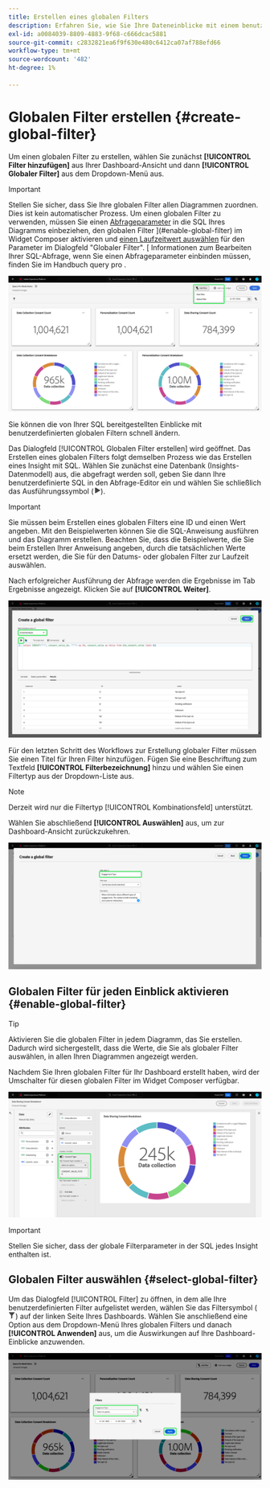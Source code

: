 ```yaml
---
title: Erstellen eines globalen Filters
description: Erfahren Sie, wie Sie Ihre Dateneinblicke mit einem benutzerdefinierten, global angewendeten Filter filtern können.
exl-id: a0084039-8809-4883-9f68-c666dcac5881
source-git-commit: c2832821ea6f9f630e480c6412ca07af788efd66
workflow-type: tm+mt
source-wordcount: '482'
ht-degree: 1%

---
```


# Globalen Filter erstellen {#create-global-filter}

Um einen globalen Filter zu erstellen, wählen Sie zunächst **[!UICONTROL Filter hinzufügen]** aus Ihrer Dashboard-Ansicht und dann **[!UICONTROL Globaler Filter]** aus dem Dropdown-Menü aus.

>[!IMPORTANT]
>
>Stellen Sie sicher, dass Sie Ihre globalen Filter allen Diagrammen zuordnen. Dies ist kein automatischer Prozess. Um einen globalen Filter zu verwenden, müssen Sie einen [Abfrageparameter](../../../../query-service/ui/parameterized-queries.md) in die SQL Ihres Diagramms einbeziehen, den globalen Filter ](#enable-global-filter) im Widget Composer aktivieren und [einen Laufzeitwert auswählen](#select-global-filter) für den Parameter im Dialogfeld &quot;Globaler Filter&quot;. [ Informationen zum Bearbeiten Ihrer SQL-Abfrage, wenn Sie einen Abfrageparameter einbinden müssen, finden Sie im Handbuch query pro .

![Ein benutzerdefiniertes Dashboard mit Filter hinzufügen und seinem Dropdown-Menü hervorgehoben.](../../../images/customizable-insights/add-filter.png)

Sie können die von Ihrer SQL bereitgestellten Einblicke mit benutzerdefinierten globalen Filtern schnell ändern.

Das Dialogfeld [!UICONTROL Globalen Filter erstellen] wird geöffnet. Das Erstellen eines globalen Filters folgt demselben Prozess wie das Erstellen eines Insight mit SQL. Wählen Sie zunächst eine Datenbank (Insights-Datenmodell) aus, die abgefragt werden soll, geben Sie dann Ihre benutzerdefinierte SQL in den Abfrage-Editor ein und wählen Sie schließlich das Ausführungssymbol (![Ausführungssymbol.](/help/images/icons/play.png)).

>[!IMPORTANT]
>
>Sie müssen beim Erstellen eines globalen Filters eine ID und einen Wert angeben. Mit den Beispielwerten können Sie die SQL-Anweisung ausführen und das Diagramm erstellen. Beachten Sie, dass die Beispielwerte, die Sie beim Erstellen Ihrer Anweisung angeben, durch die tatsächlichen Werte ersetzt werden, die Sie für den Datums- oder globalen Filter zur Laufzeit auswählen.

Nach erfolgreicher Ausführung der Abfrage werden die Ergebnisse im Tab Ergebnisse angezeigt. Klicken Sie auf **[!UICONTROL Weiter]**.

![Das Dialogfeld [!UICONTROL Globalen Filter erstellen] mit dem Dropdown-Menü &quot;Datensatz&quot;, dem Ausführungssymbol und Weiter hervorgehoben.](../../../images/customizable-insights/global-filter.png)

Für den letzten Schritt des Workflows zur Erstellung globaler Filter müssen Sie einen Titel für Ihren Filter hinzufügen. Fügen Sie eine Beschriftung zum Textfeld **[!UICONTROL Filterbezeichnung]** hinzu und wählen Sie einen Filtertyp aus der Dropdown-Liste aus.

>[!NOTE]
>
>Derzeit wird nur die Filtertyp [!UICONTROL Kombinationsfeld] unterstützt.

Wählen Sie abschließend **[!UICONTROL Auswählen]** aus, um zur Dashboard-Ansicht zurückzukehren.

![Das Dialogfeld [!UICONTROL Globalen Filter erstellen] mit Auswahl und der Texteingabe für die Filterbeschriftung wurde hervorgehoben.](../../../images/customizable-insights/global-filter-label.png)

## Globalen Filter für jeden Einblick aktivieren {#enable-global-filter}

>[!TIP]
>
>Aktivieren Sie die globalen Filter in jedem Diagramm, das Sie erstellen. Dadurch wird sichergestellt, dass die Werte, die Sie als globaler Filter auswählen, in allen Ihren Diagrammen angezeigt werden.

Nachdem Sie Ihren globalen Filter für Ihr Dashboard erstellt haben, wird der Umschalter für diesen globalen Filter im Widget Composer verfügbar.

![Der Widget Composer mit dem Umschalter Globaler Filter ist hervorgehoben.](../../../images/customizable-insights/global-filter-consent.png)

>[!IMPORTANT]
>
>Stellen Sie sicher, dass der globale Filterparameter in der SQL jedes Insight enthalten ist.

## Globalen Filter auswählen {#select-global-filter}

Um das Dialogfeld [!UICONTROL Filter] zu öffnen, in dem alle Ihre benutzerdefinierten Filter aufgelistet werden, wählen Sie das Filtersymbol (![Ein Filtersymbol) aus.](/help/images/icons/filter.png)) auf der linken Seite Ihres Dashboards. Wählen Sie anschließend eine Option aus dem Dropdown-Menü Ihres globalen Filters und danach **[!UICONTROL Anwenden]** aus, um die Auswirkungen auf Ihre Dashboard-Einblicke anzuwenden.

![Ein benutzerdefiniertes Dashboard mit hervorgehobenem Filterdialogfeld.](../../../images/customizable-insights/custom-filters.png)
